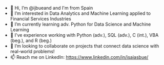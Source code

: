 - 👋 Hi, I’m @ijbueand and I'm from Spain
- 👀 I’m interested in Data Analytics and Machine Learning applied to Financial Services Industries
- 🌱 I’m currently learning adv. Python for Data Science and Machine Learning
- 🌳 I've experience working with Python (adv.), SQL (adv.), C (int.), VBA (beg.), and R (beg.)
- 💞️ I’m looking to collaborate on projects that connect data science with real-world problems!
- 📫 Reach me on LinkedIn: https://www.linkedin.com/in/isaiasbue/
